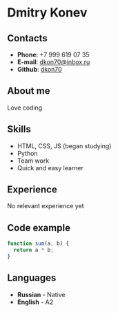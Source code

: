 # Dmitry Konev

## Contacts
* __Phone__: +7 999 619 07 35
* __E-mail__: dkon70@inbox.ru
* __Github__: [dkon70](https://github.com/dkon70)

## About me
Love coding

## Skills
* HTML, CSS, JS (began studying)
* Python
* Team work
* Quick and easy learner

## Experience
No relevant experience yet

## Code example
```javascript
function sum(a, b) {
  return a * b;
}
```

## Languages
* __Russian__ - Native
* __English__ - A2

